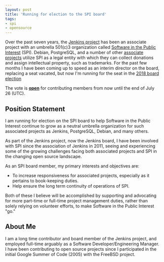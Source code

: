 ```yaml
---
layout: post
title: 'Running for election to the SPI board'
tags:
- spi
- opensource
---
```


Over the past seven years, the [Jenkins project](https://jenkins.io) has been
an associate project with an umbrella 501(c)3 organization called [Software in
the Public Interest](https://spi-inc.org) (SPI). Debian, PostgreSQL, and a
number of other [associate projects](https://spi-inc.org/projects/) utilize SPI
as a legal entity with which they can collect donations and assign intellectual
property, such as trademarks. For the past few months I have been coming up to
speed as an interim director on the board, replacing a seat vacated, but now
I'm running for the seat in the [2018 board
election](http://www.spi-inc.org/corporate/votes/2018-board-election/)

The vote is [**open**](https://members.spi-inc.org/vote/15) for contributing
members  from now until the end of July 26 (UTC).

## Position Statement

I am running for election on the SPI board to help Software in the Public
Interest continue to grow as a neutral umbrella organization for such
associated projects as Jenkins, PostgreSQL, Debian, and many others.

As part of the Jenkins project, now the Jenkins board, I have been involved
with SPI since the association of Jenkins in 2011, seeing and experiencing some
of the growing challenges facing both associated projects and SPI in the
changing open source landscape.

As an SPI board member, my primary interests and objectives are:

 * To increase responsiveness for associated projects, especially as it
   pertains to book-keeping duties.
 * Help ensure the long term continuity of operations of SPI.

Both of these I believe will be accomplished by supporting and advocating for
more part-time or full-time project management duties, rather than solely
relying on volunteer efforts, to make Software in the Public Interest "go."


## About Me

I am a long time contributor and board member of the Jenkins project, and
employed full-time arguably as a Software Developer/Engineering Manager. I have
been contributing to open source projects since I participated in the initial
Google Summer of Code (2005) with the FreeBSD project.


